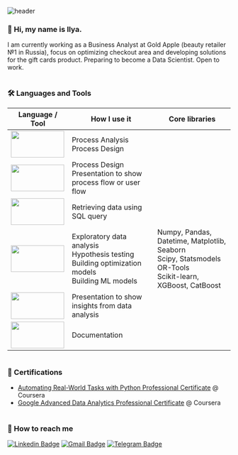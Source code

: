 ![header](https://capsule-render.vercel.app/api?type=waving&color=gradient&customColorList=1,6,20,24&height=250&text=Welcome%20to%20my%20GitHub%20profile!&fontSize=50&fontColor=#000000&section=header&animation=fadeIn)

### 👋 Hi, my name is Ilya.

I am currently working as a Business Analyst at Gold Apple (beauty retailer №1 in Russia), focus on optimizing checkout area and developing solutions for the gift cards product. Preparing to become a Data Scientist. Open to work.

#
### 🛠️ Languages and Tools

 
| Language / Tool       | How I use it    | Core libraries|
| --------------------- | --------------- |------------|
|<img src="https://github.com/IlyaBrilenkov/IlyaBrilenkov/blob/a77ede42702083fb3c4de55521ec15917be4be52/assets/Camunda.jpg" height="60" width="120">|Process Analysis <br/> Process Design||
|<img src="https://github.com/IlyaBrilenkov/IlyaBrilenkov/blob/a77ede42702083fb3c4de55521ec15917be4be52/assets/Miro.jpg" height="60" width="120">|Process Design <br/> Presentation to show process flow or user flow||
|<img src="https://github.com/IlyaBrilenkov/IlyaBrilenkov/blob/f5530fc1c9f14de8ffa1a97e6078c9dc63f1dd6a/assets/ClickHouse.png" height="60" width="120">|Retrieving data using SQL query||
|<img src="https://github.com/IlyaBrilenkov/IlyaBrilenkov/blob/a77ede42702083fb3c4de55521ec15917be4be52/assets/Python.png" height="60" width="120">|Exploratory data analysis <br /> Hypothesis testing <br /> Building optimization models <br /> Building ML models | Numpy, Pandas, Datetime, Matplotlib, Seaborn <br/> Scipy, Statsmodels <br/> OR-Tools <br/> Scikit-learn, XGBoost, CatBoost|
|<img src="https://github.com/IlyaBrilenkov/IlyaBrilenkov/blob/a77ede42702083fb3c4de55521ec15917be4be52/assets/Tableau.png" height="60" width="120"> |Presentation to show insights from data analysis||
|<img src="https://github.com/IlyaBrilenkov/IlyaBrilenkov/blob/a77ede42702083fb3c4de55521ec15917be4be52/assets/Confluence.png" height="60" width="120">|Documentation||


#
### 📜 Certifications 
- [Automating Real-World Tasks with Python Professional Certificate](https://coursera.org/verify/professional-cert/YU5G86C8WQ5M) @ Coursera
- [Google Advanced Data Analytics Professional Certificate](https://coursera.org/verify/professional-cert/ZX7HYKXG3UC5) @ Coursera

#
### 🔗 How to reach me
<!-- <p><a href="https://www.linkedin.com/in/ilyabrilenkov/)" target="_blank"><img alt="LinkedIn" src="https://img.shields.io/badge/linkedin-%230077B5.svg?&style=for-the-badge&logo=linkedin&logoColor=white" /></a> 
</p>
[![Gmail Badge](https://img.shields.io/badge/-ilyabrilenkov@gmail.com-c14438?style=flat-square&logo=Gmail&logoColor=white&link=mailto:ilyabrilenkov@gmail.com)](mailto:ilyabrilenkov@gmail.com) -->
[![Linkedin Badge](https://img.shields.io/badge/-ilyabrilenkov-blue?style=flat-square&logo=Linkedin&logoColor=white&link=https://www.linkedin.com/in/ilyabrilenkov/)](https://www.linkedin.com/in/ilyabrilenkov/)
[![Gmail Badge](https://img.shields.io/badge/-ilyabrilenkov@gmail.com-c14438?style=flat&logo=Gmail&logoColor=white&link=mailto:ilyabrilenkov@gmail.com)](mailto:ilyabrilenkov@gmail.com)
[![Telegram Badge](https://img.shields.io/badge/-t.me/brilenkov_i-blue?style=flat-square&logo=Telegram&logoColor=white&link=https://t.me/brilenkov_i/)](https://t.me/brilenkov_i/)

